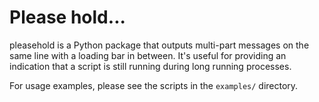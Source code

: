 # Please hold...
pleasehold is a Python package that outputs multi-part messages on the same
line with a loading bar in between.  It's useful for providing an indication
that a script is still running during long running processes.

For usage examples, please see the scripts in the `examples/` directory.
